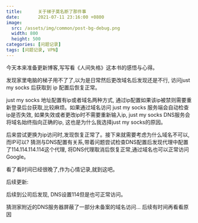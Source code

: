 ```yaml
---
title:      关于梯子莫名断了那件事
date:       2021-07-11 23:16:00 +0800
image: 
  src: /assets/img/common/post-bg-debug.png
  width: 800
  height: 500
categories: [问题记录]
tags: [问题记录, VPN]
---
```


今天本来准备更新博客,写写看《人间失格》这本书的感悟与心得。

发现家里电脑的梯子用不了了,以为是日常然后更改域名后发现还是不行, 访问just my socks 后获取到 ip 配置后恢复正常。

just my socks 地址配置有ip或者域名两种方式, 通过ip配置如果该ip被禁则需要重新登录后台获取,比较麻烦。如果通过域名访问 just my socks 服务端会自动检查ip是否失效, 如果失效或者更改ip时不需要重新输入ip, just my socks DNS服务会将域名始终指向正确的ip, 这也是为什么我选择just my socks的原因。

后来尝试更换为ip访问时,发现恢复正常了。接下来就需要考虑为什么域名不可以, 而IP可以?  猜测与DNS配置有关系,带着问题尝试检查DNS配置后发现代理中配置了114.114.114.114这个代理, 将DNS代理取消后恢复正常,通过域名也可以正常访问Google。

看了看时间已经很晚了,作为心情记录,就到这吧。

后续更新:

后续到公司后发现, DNS设置114但是也可正常访问。

猜测家附近的DNS服务器屏蔽了一部分未备案的域名访问... 后续有时间再看看原因
